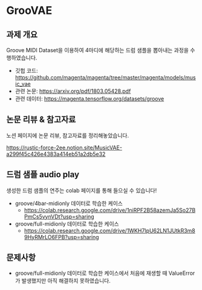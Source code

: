 # GrooVAE

## 과제 개요
Groove MIDI Dataset을 이용하여 4마디에 해당하는 드럼 샘플을 뽑아내는 과정을 수행하였습니다.

- 깃헙 코드: https://github.com/magenta/magenta/tree/master/magenta/models/music_vae
- 관련 논문: https://arxiv.org/pdf/1803.05428.pdf
- 관련 데이터: https://magenta.tensorflow.org/datasets/groove

## 논문 리뷰 & 참고자료
노션 페이지에 논문 리뷰, 참고자료를 정리해놓았습니다.

https://rustic-force-2ee.notion.site/MusicVAE-a299f45c426e4383a414eb51a2db5e32

## 드럼 샘플 audio play
생성한 드럼 샘플의 연주는 colab 페이지를 통해 들으실 수 있습니다!
- groove/4bar-midionly 데이터로 학습한 케이스
  - https://colab.research.google.com/drive/1niRPF2B58azemJa5So27BPmCs5vynVDt?usp=sharing
- groove/full-midionly 데이터로 학습한 케이스
  - https://colab.research.google.com/drive/1WKH7IpU62LN1JUtkR3m89HyRMrLO6FPB?usp=sharing

## 문제사항
- groove/full-midionly 데이터로 학습한 케이스에서 처음에 재생할 때 ValueError가 발생했지만 아직 해결하지 못하였습니다.
